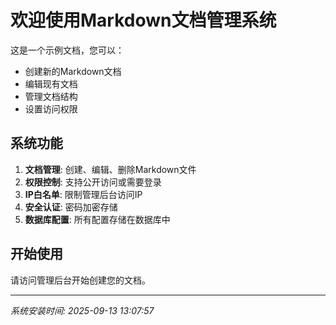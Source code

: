 # 欢迎使用Markdown文档管理系统

这是一个示例文档，您可以：

- 创建新的Markdown文档
- 编辑现有文档
- 管理文档结构
- 设置访问权限

## 系统功能

1. **文档管理**: 创建、编辑、删除Markdown文件
2. **权限控制**: 支持公开访问或需要登录
3. **IP白名单**: 限制管理后台访问IP
4. **安全认证**: 密码加密存储
5. **数据库配置**: 所有配置存储在数据库中

## 开始使用

请访问管理后台开始创建您的文档。

---
*系统安装时间: 2025-09-13 13:07:57*
